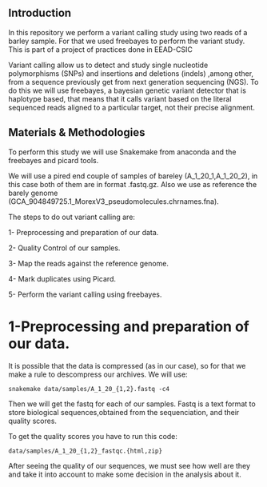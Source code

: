 ## Introduction

In this repository we perform a variant calling study using two reads of a barley sample. For that we used freebayes to perform the variant study. 
This is part of a project of practices done in EEAD-CSIC 

Variant calling allow us to detect and study single nucleotide polymorphisms (SNPs) and insertions and deletions (indels) ,among other, from a sequence previously get from next generation sequencing (NGS). To do this we will use freebayes, a bayesian genetic variant detector that is haplotype based, that means that it calls variant based on the literal sequenced reads aligned to a particular target, not their precise alignment.

## Materials & Methodologies

To perform this study we will use Snakemake from anaconda and the freebayes and picard tools. 

We will use a pired end couple of samples of bareley (A_1_20_1,A_1_20_2), in this case both of them are in format .fastq.gz. Also we use as reference the barely genome (GCA_904849725.1_MorexV3_pseudomolecules.chrnames.fna).


The steps to do out variant calling are:

  1- Preprocessing and preparation of our data.

  2- Quality Control of our samples.

  3- Map the reads against the reference genome.
  
  4- Mark duplicates using Picard.

  5- Perform the variant calling using freebayes. 
  

  # 1-Preprocessing and preparation of our data.
 

It is possible that the data is compressed (as in our case), so for that we make a rule to descompress our archives. We will use:
  ```
  snakemake data/samples/A_1_20_{1,2}.fastq -c4
  ```
Then we will get the fastq for each of our samples. Fastq is a text format to store biological sequences,obtained from the sequenciation, and their quality scores. 

To get the quality scores you have to run this code:
```
data/samples/A_1_20_{1,2}_fastqc.{html,zip}
```
After seeing the quality of our sequences, we must see how well are they and take it into account to make some decision in the analysis about it.




